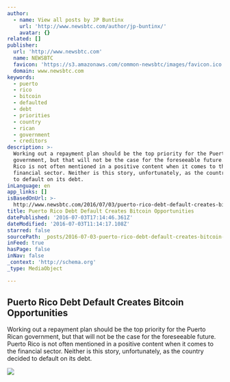 ```yaml
---
author:
  - name: View all posts by JP Buntinx
    url: 'http://www.newsbtc.com/author/jp-buntinx/'
    avatar: {}
related: []
publisher:
  url: 'http://www.newsbtc.com'
  name: NEWSBTC
  favicon: 'https://s3.amazonaws.com/common-newsbtc/images/favicon.ico'
  domain: www.newsbtc.com
keywords:
  - puerto
  - rico
  - bitcoin
  - defaulted
  - debt
  - priorities
  - country
  - rican
  - government
  - creditors
description: >-
  Working out a repayment plan should be the top priority for the Puerto Rican
  government, but that will not be the case for the foreseeable future. Puerto
  Rico is not often mentioned in a positive content when it comes to the
  financial sector. Neither is this story, unfortunately, as the country decided
  to default on its debt.
inLanguage: en
app_links: []
isBasedOnUrl: >-
  http://www.newsbtc.com/2016/07/03/puerto-rico-debt-default-creates-bitcoin-opportunities/
title: Puerto Rico Debt Default Creates Bitcoin Opportunities
datePublished: '2016-07-03T17:14:46.361Z'
dateModified: '2016-07-03T11:14:17.108Z'
starred: false
sourcePath: _posts/2016-07-03-puerto-rico-debt-default-creates-bitcoin-opportunities.md
inFeed: true
hasPage: false
inNav: false
_context: 'http://schema.org'
_type: MediaObject

---
```

<article style=""><h1>Puerto Rico Debt Default Creates Bitcoin Opportunities</h1><p>Working out a repayment plan should be the top priority for the Puerto Rican government, but that will not be the case for the foreseeable future. Puerto Rico is not often mentioned in a positive content when it comes to the financial sector. Neither is this story, unfortunately, as the country decided to default on its debt.</p><img src="http://s3.amazonaws.com/main-newsbtc-images/2016/07/03103754/shutterstock_181796210.jpg" /></article>